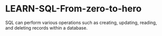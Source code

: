 # LEARN-SQL-From-zero-to-hero
SQL can perform various operations such as creating, updating, reading, and deleting records within a database.
